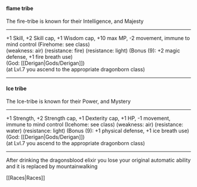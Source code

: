 #### flame tribe  
The fire-tribe is known for their Intelligence, and Majesty  

---

+1 Skill, +2 Skill cap, +1 Wisdom cap, +10 max MP, -2 movement, immune to mind control (Firehome: see class)  
(weakness: air) (resistance: fire) (resistance: light) (Bonus (9): +2 magic defense, +1 fire breath use)  
(God: [[Derigan|Gods/Derigan]])  
(at Lvl.7 you ascend to the appropriate dragonborn class)  

---

#### Ice tribe  
The Ice-tribe is known for their Power, and Mystery  

---

+1 Strength, +2 Strength cap, +1 Dexterity cap, +1 HP, -1 movement, immune to mind control (Icehome: see class)  (weakness: air) (resistance: water) (resistance: light) (Bonus (9): +1 physical defense, +1 ice breath use)  
(God: [[Derigan|Gods/Derigan]])  
(at Lvl.7 you ascend to the appropriate dragonborn class)  

---

After drinking the dragonsblood elixir you lose your original automatic ability and it is replaced by mountainwalking  

[[Races|Races]]